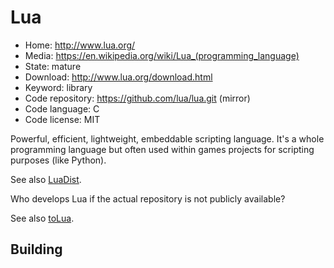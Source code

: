 # Lua

- Home: http://www.lua.org/
- Media: https://en.wikipedia.org/wiki/Lua_(programming_language)
- State: mature
- Download: http://www.lua.org/download.html
- Keyword: library
- Code repository: https://github.com/lua/lua.git (mirror)
- Code language: C
- Code license: MIT

Powerful, efficient, lightweight, embeddable scripting language.
It's a whole programming language but often used within games projects for scripting purposes (like Python).

See also [LuaDist](https://github.com/LuaDist).

Who develops Lua if the actual repository is not publicly available?

See also [toLua](http://webserver2.tecgraf.puc-rio.br/~celes/tolua/tolua-3.2.html).

## Building
